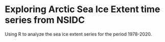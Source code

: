 # Exploring Arctic Sea Ice Extent time series from NSIDC
Using R to analyze the sea ice extent series for the period 1978-2020.
